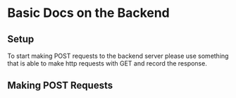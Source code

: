 # Basic Docs on the Backend

## Setup
To start making POST requests to the backend server please use something that is able to make http requests with GET and record the response.

## Making POST Requests
